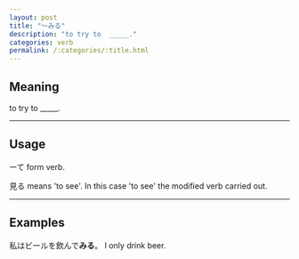 ```yaml
---
layout: post
title: "〜みる"
description: "to try to  _____."
categories: verb
permalink: /:categories/:title.html
---
```


## Meaning

to try to _____.

---

## Usage

ーて form verb.

見る means 'to see'. In this case 'to see' the modified verb carried out.

---

## Examples

私はビールを飲んで**みる**。
I only drink beer.